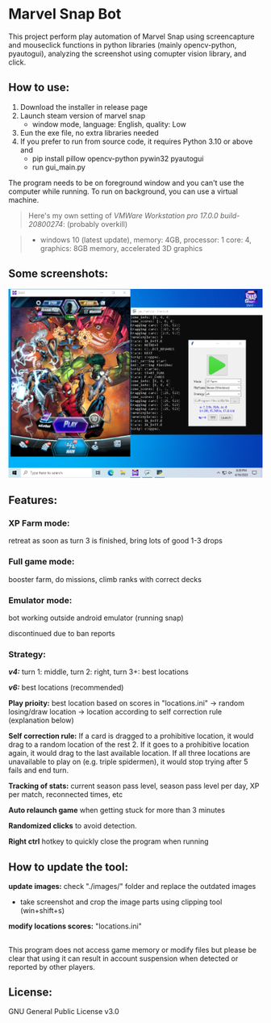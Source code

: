 # Marvel Snap Bot

This project perform play automation of Marvel Snap using screencapture and mouseclick functions in python libraries (mainly opencv-python, pyautogui), analyzing the screenshot using comupter vision library, and click. 

## How to use:
1. Download the installer in release page
2. Launch steam version of marvel snap
    - window mode, language: English, quality: Low
3. Eun the exe file, no extra libraries needed
4. If you prefer to run from source code, it requires Python 3.10 or above and
    - pip install pillow opencv-python pywin32 pyautogui
    - run gui_main.py

The program needs to be on foreground window and you can't use the computer while running. To run on background, you can use a virtual machine. 

> Here's my own setting of *VMWare Workstation pro 17.0.0 build-20800274*: (probably overkill)

> - windows 10 (latest update), memory: 4GB, processor: 1 core: 4, graphics: 8GB memory, accelerated 3D graphics

## Some screenshots:
![Screenshot of the program](/res/programSample2.PNG)

## Features: 

### XP Farm mode: 
retreat as soon as turn 3 is finished, bring lots of good 1-3 drops

### Full game mode:
booster farm, do missions, climb ranks with correct decks

### Emulator mode:
bot working outside android emulator (running snap)

discontinued due to ban reports

### Strategy:
***v4:*** turn 1: middle, turn 2: right, turn 3+: best locations

***v6:*** best locations (recommended)

**Play prioity:** best location based on scores in "locations.ini" -> random losing/draw location -> location according to self correction rule (explanation below)

**Self correction rule:** If a card is dragged to a prohibitive location, it would drag to a random location of the rest 2. If it goes to a prohibitive location again, it would drag to the last available location. If all three locations are unavailable to play on (e.g. triple spidermen), it would stop trying after 5 fails and end turn.

**Tracking of stats:** current season pass level, season pass level per day, XP per match, reconnected times, etc

**Auto relaunch game** when getting stuck for more than 3 minutes

**Randomized clicks** to avoid detection.

**Right ctrl** hotkey to quickly close the program when running

## How to update the tool:
**update images:**
check "./images/" folder and replace the outdated images 
- take screenshot and crop the image parts using clipping tool (win+shift+s)

**modify locations scores:** "locations.ini"

## 
This program does not access game memory or modify files but please be clear that using it can result in account suspension when detected or reported by other players.

## License:

GNU General Public License v3.0
